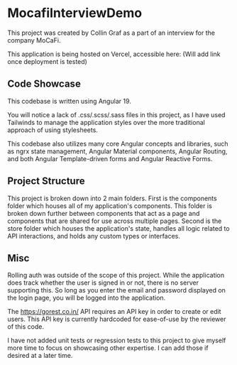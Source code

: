 # MocafiInterviewDemo

This project was created by Collin Graf as a part of an interview for the company MoCaFi. 

This application is being hosted on Vercel, accessible here: (Will add link once deployment is tested)

## Code Showcase

This codebase is written using Angular 19. 

You will notice a lack of .css/.scss/.sass files in this project, as I have used Tailwinds to manage the application styles over the more traditional approach of using stylesheets.

This codebase also utilizes many core Angular concepts and libraries, such as ngrx state management, Angular Material components, Angular Routing, and both Angular Template-driven forms and Angular Reactive Forms. 

## Project Structure

This project is broken down into 2 main folders. First is the components folder which houses all of my application's components. This folder is broken down further between components that act as a page and components that are shared for use across multiple pages. Second is the store folder which houses the application's state, handles all logic related to API interactions, and holds any custom types or interfaces.

## Misc

Rolling auth was outside of the scope of this project. While the application does track whether the user is signed in or not, there is no server supporting this. So long as you enter the email and password displayed on the login page, you will be logged into the application. 

The https://gorest.co.in/ API requires an API key in order to create or edit users. This API key is currently hardcoded for ease-of-use by the reviewer of this code. 

I have not added unit tests or regression tests to this project to give myself more time to focus on showcasing other expertise. I can add those if desired at a later time.
